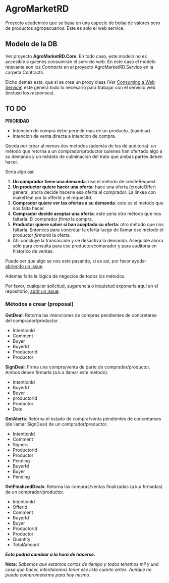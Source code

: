 # AgroMarketRD

Proyecto academico que se basa en una especie de bolsa de valores pero de productos agropecuarios. Este es solo el web service.

## Modelo de la DB ##

Ver proyecto **AgroMarketRD.Core**. En todo caso, este modelo no es accesible a quienes consumirán el servicio web.
En este caso el modelo relevante son los *Contracts* en el proyecto AgroMarketRD.Service en la carpeta Contracts.

Dicho demás esta, que si se crea un proxy class (Ver [Consuming a Web Service](https://www.youtube.com/watch?v=ycKnYOlQDEE)) este generá todo lo necesario para trabajar con el servicio web (incluso los *responses*).

## TO DO ##

**PRIORIDAD**
* Intencion de compra debe permitir mas de un producto. (cambiar)
* Intencion de venta directa a intencion de compra. 


Queda por crear al menos dos métodos (además de los de auditoría): un método que retorna a un comprador/productor quienes han ofertado algo a su demanda y un médoto de culminación del trato que ambas partes deben hacer.

Sería algo así:
1. **Un comprador tiene una demanda**: use el método de createRequest.
2. **Un productor quiere hacer una oferta**: hace una oferta (createOffer) general, ahora decide hacerle esa oferta al comprador. La linkea con makeDeal por la offerId y el requestId.
3. **Comprador quiere ver las ofertas a su demanda**: este es el metodo que nos falta hacer.
4. **Comprador decide aceptar una oferta**: este sería otro método que nos faltaría. El comprador *firma* la compra.
5. **Productor quiere saber si han aceptado su oferta**: otro método que nos faltaría. Entonces para concretar la oferta luego de llamar ese método el productor *firmaría* la oferta. 
6. Ahí concluye la transacción y se desactiva la demanda. Asequible ahora sólo para consulta para ese productor/comprador y para auditoria en historico de ventas.

Puede ser que algo se nos este pasando, si es así, por favor ayudar [abriendo un issue](https://github.com/aljavier/agromarketRD/issues).

Además falta la lógica de negocios de todos los métodos.

Por favor, cualquier solicitud, sugerencia o inquietud exponerla aquí en el repositorio, [abrir un issue](https://github.com/aljavier/agromarketRD/issues).

### Métodos a crear **(proposal)** ###

**GetDeal**:       Retorna las intenciones de compras pendientes de concretarse del comprador/productor.
* IntentionId
* Comment
* Buyer
* BuyerId
* ProductorId
* Productor
  
**SignDeal**:       Firma una compra/venta de parte de comprador/productor. Ambos deben firmarla (a.k.a llamar este método).
* IntentionId
* BuyerId
* Buyer
* productorId
* Productor
* Date

**GetAlerts**:      Retorna el estado de compra/venta pendientes de concretarses (de llamar SignDeal) de un comprador/productor.
* IntentionId
* Comment
* Signers
* ProductorId
* Productor
* Pending 
* BuyerId
* Buyer
* Pending 
 
**GetFinalizedDeals**:   Retorna las compras/ventas finalizadas (a.k.a firmadas) de un comprador/productor.
* IntentionId
* OfferId
* Comment
* BuyerId
* Buyer
* ProductorId
* Productor
* Quantity
* TotalAmount

***Esto podría cambiar a la hora de hacerse.***

**Nota:** *Sabemos que estamos cortos de tiempo y todos tenemos mil y una cosa que hacer, intentaremos tener ese listo cuanto antes. Aunque no puedo comprometerme para hoy mismo*.
